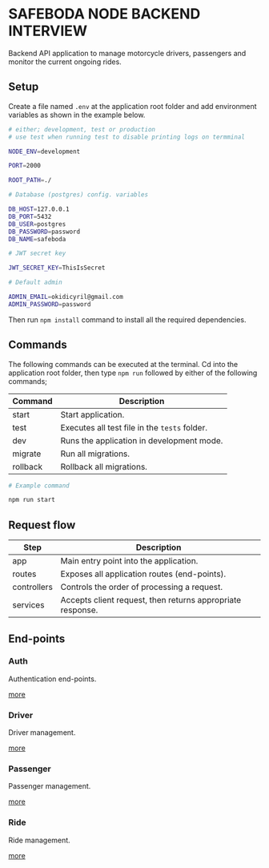 # SAFEBODA NODE BACKEND INTERVIEW

Backend API application to manage motorcycle drivers, passengers and monitor the current ongoing rides.

## Setup

Create a file named `.env` at the application root folder and add environment variables as shown in the example below.

```bash
# either; development, test or production
# use test when running test to disable printing logs on termminal

NODE_ENV=development

PORT=2000

ROOT_PATH=./

# Database (postgres) config. variables

DB_HOST=127.0.0.1
DB_PORT=5432
DB_USER=postgres
DB_PASSWORD=password
DB_NAME=safeboda

# JWT secret key

JWT_SECRET_KEY=ThisIsSecret

# Default admin

ADMIN_EMAIL=okidicyril@gmail.com
ADMIN_PASSWORD=password
```

Then run `npm install` command to install all the required dependencies.

## Commands

The following commands can be executed at the terminal. Cd into the application root folder, then type `npm run` followed by either of the following commands;

| Command  | Description                                   |
| -------- | --------------------------------------------- |
| start    | Start application.                            |
| test     | Executes all test file in the `tests` folder. |
| dev      | Runs the application in development mode.     |
| migrate  | Run all migrations.                           |
| rollback | Rollback all migrations.                      |

```bash
# Example command

npm run start
```

## Request flow

| Step        | Description                                                |
| ----------- | ---------------------------------------------------------- |
| app         | Main entry point into the application.                     |
| routes      | Exposes all application routes (end-points).               |
| controllers | Controls the order of processing a request.                |
| services    | Accepts client request, then returns appropriate response. |

## End-points

### Auth

Authentication end-points.

[more](/docs/auth.md)

### Driver

Driver management.

[more](/docs/driver.md)

### Passenger

Passenger management.

[more](/docs/passenger.md)

### Ride

Ride management.

[more](/docs/ride.md)
